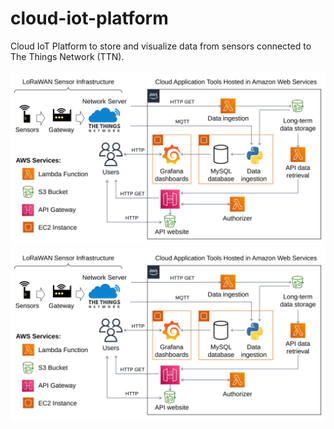 # cloud-iot-platform
Cloud IoT Platform to store and visualize data from sensors connected to The Things Network (TTN).

![Alt text](./images/diagram.svg)
<img src="./images/diagram.svg">

